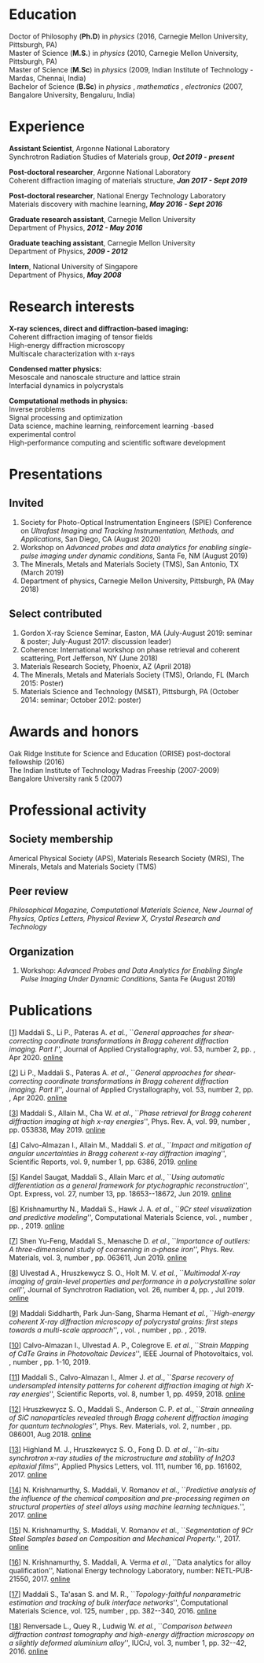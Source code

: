 <a name="education"></a> 
# Education

Doctor of Philosophy (**Ph.D**) in _physics_ (2016, Carnegie Mellon University, Pittsburgh, PA)<br/>
Master of Science (**M.S.**) in _physics_ (2010, Carnegie Mellon University, Pittsburgh, PA)<br/>
Master of Science (**M.Sc**) in _physics_ (2009, Indian Institute of Technology - Mardas, Chennai, India)<br/>
Bachelor of Science (**B.Sc**) in _physics_ , _mathematics_ , _electronics_ (2007, Bangalore University, Bengaluru, India)<br/>

<a name="workex"></a>
# Experience

**Assistant Scientist**, Argonne National Laboratory<br/>
Synchrotron Radiation Studies of Materials group, **_Oct 2019 - present_**
    
**Post-doctoral researcher**, Argonne National Laboratory<br/>
Coherent diffraction imaging of materials structure, **_Jan 2017 - Sept 2019_**
    
**Post-doctoral researcher**, National Energy Technology Laboratory<br/>
Materials discovery with machine learning, **_May 2016 - Sept 2016_**
    
**Graduate research assistant**, Carnegie Mellon University<br/>
Department of Physics, **_2012 - May 2016_**
    
**Graduate teaching assistant**, Carnegie Mellon University<br/>
Department of Physics, **_2009 - 2012_**
    
**Intern**, National University of Singapore<br/>
Department of Physics, **_May 2008_**

<a name="research"></a>
# Research interests

**X-ray sciences, direct and diffraction-based imaging:**<br/>
    Coherent diffraction imaging of tensor fields<br/>
    High-energy diffraction microscopy<br/>
    Multiscale characterization with x-rays
    
**Condensed matter physics:**<br/>
   Mesoscale and nanoscale structure and lattice strain<br/>
   Interfacial dynamics in polycrystals

**Computational methods in physics:**<br/>
   Inverse problems<br/>
   Signal processing and optimization<br/>
   Data science, machine learning, reinforcement learning -based experimental control<br/>
   High-performance computing and scientific software development



<a name="presentations"></a>
# Presentations

## Invited

1) Society for Photo-Optical Instrumentation Engineers (SPIE) Conference on _Ultrafast Imaging and Tracking Instrumentation, Methods, and Applications_, San Diego, CA (August 2020)<br/>
2) Workshop on _Advanced probes and data analytics for enabling single-pulse imaging under dynamic conditions_, Santa Fe, NM (August 2019)<br/>
3) The Minerals, Metals and Materials Society (TMS), San Antonio, TX (March 2019)<br/>
4) Department of physics, Carnegie Mellon University, Pittsburgh, PA (May 2018)<br/>

## Select contributed
1) Gordon X-ray Science Seminar, Easton, MA (July-August 2019: seminar & poster; July-August 2017: discussion leader)<br/>
2) Coherence: International workshop on phase retrieval and coherent scattering, Port Jefferson, NY (June 2018)<br/>
3) Materials Research Society, Phoenix, AZ (April 2018)<br/>
4) The Minerals, Metals and Materials Society (TMS), Orlando, FL (March 2015: Poster)<br/>
5) Materials Science and Technology (MS&T), Pittsburgh, PA (October 2014: seminar; October 2012: poster)

<a name="achievements"></a>
# Awards and honors

Oak Ridge Institute for Science and Education (ORISE) post-doctoral fellowship (2016)<br/>
The Indian Institute of Technology Madras Freeship (2007-2009)<br/>
Bangalore University rank 5 (2007)

<a name="professional"></a>
# Professional activity

## Society membership
Americal Physical Society (APS), Materials Research Society (MRS), The Minerals, Metals and Materials Society (TMS)

## Peer review
_Philosophical Magazine, Computational Materials Science, New Journal of Physics, Optics Letters, Physical Review X, Crystal Research and Technology_

## Organization
1) Workshop: _Advanced Probes and Data Analytics for Enabling Single Pulse Imaging Under Dynamic Conditions_, Santa Fe (August 2019)

# Publications

[<a id="cit-Maddali2020" href="#call-Maddali2020">1</a>] Maddali S., Li P., Pateras A. <em>et al.</em>, ``_General approaches for shear-correcting coordinate transformations in Bragg coherent diffraction imaging. Part I_'', Journal of Applied Crystallography, vol. 53, number 2, pp. , Apr 2020.  [online](https://doi.org/10.1107/S1600576720001363)

[<a id="cit-Li2020" href="#call-Li2020">2</a>] Li P., Maddali S., Pateras A. <em>et al.</em>, ``_General approaches for shear-correcting coordinate transformations in Bragg coherent diffraction imaging. Part II_'', Journal of Applied Crystallography, vol. 53, number 2, pp. , Apr 2020.  [online](https://doi.org/10.1107/S1600576720001375)

[<a id="cit-Maddali2019" href="#call-Maddali2019">3</a>] Maddali S., Allain M., Cha W. <em>et al.</em>, ``_Phase retrieval for Bragg coherent diffraction imaging at high x-ray energies_'', Phys. Rev. A, vol. 99, number , pp. 053838, May 2019.  [online](https://link.aps.org/doi/10.1103/PhysRevA.99.053838)

[<a id="cit-Calvo-Almazan2019" href="#call-Calvo-Almazan2019">4</a>] Calvo-Almazan I., Allain M., Maddali S. <em>et al.</em>, ``_Impact and mitigation of angular uncertainties in Bragg coherent x-ray diffraction imaging_'', Scientific Reports, vol. 9, number 1, pp. 6386,  2019.  [online](https://doi.org/10.1038/s41598-019-42797-4)

[<a id="cit-Kandel2019" href="#call-Kandel2019">5</a>] Kandel Saugat, Maddali S., Allain Marc <em>et al.</em>, ``_Using automatic differentiation as a general framework for ptychographic reconstruction_'', Opt. Express, vol. 27, number 13, pp. 18653--18672, Jun 2019.  [online](http://www.opticsexpress.org/abstract.cfm?URI=oe-27-13-18653)

[<a id="cit-Krishnamurthy2019" href="#call-Krishnamurthy2019">6</a>] Krishnamurthy N., Maddali S., Hawk J. A. <em>et al.</em>, ``_9Cr steel visualization and predictive modeling_'', Computational Materials Science, vol. , number , pp. ,  2019.  [online](http://www.sciencedirect.com/science/article/pii/S0927025619301466)

[<a id="cit-Shen2019" href="#call-Shen2019">7</a>] Shen Yu-Feng, Maddali S., Menasche D. <em>et al.</em>, ``_Importance of outliers: A three-dimensional study of coarsening in $\alpha$-phase iron_'', Phys. Rev. Materials, vol. 3, number , pp. 063611, Jun 2019.  [online](https://link.aps.org/doi/10.1103/PhysRevMaterials.3.063611)

[<a id="cit-Ulvestad2019" href="#call-Ulvestad2019">8</a>] Ulvestad A., Hruszkewycz S. O., Holt M. V. <em>et al.</em>, ``_Multimodal X-ray imaging of grain-level properties and performance in a polycrystalline solar cell_'', Journal of Synchrotron Radiation, vol. 26, number 4, pp. , Jul 2019.  [online](https://doi.org/10.1107/S1600577519003606)

[<a id="cit-Maddali2019a" href="#call-Maddali2019a">9</a>] Maddali Siddharth, Park Jun-Sang, Sharma Hemant <em>et al.</em>, ``_High-energy coherent X-ray diffraction microscopy of polycrystal grains: first steps towards a multi-scale approach_'', , vol. , number , pp. ,  2019.

[<a id="cit-Calvo-Almazan2019a" href="#call-Calvo-Almazan2019a">10</a>] Calvo-Almazan I., Ulvestad A. P., Colegrove E. <em>et al.</em>, ``_Strain Mapping of CdTe Grains in Photovoltaic Devices_'', IEEE Journal of Photovoltaics, vol. , number , pp. 1-10,  2019.

[<a id="cit-Maddali2018" href="#call-Maddali2018">11</a>] Maddali S., Calvo-Almazan I., Almer J. <em>et al.</em>, ``_Sparse recovery of undersampled intensity patterns for coherent diffraction imaging at high X-ray energies_'', Scientific Reports, vol. 8, number 1, pp. 4959,  2018.  [online](https://www.nature.com/articles/s41598-018-23040-y)

[<a id="cit-Hruszkewycz2018" href="#call-Hruszkewycz2018">12</a>] Hruszkewycz S. O., Maddali S., Anderson C. P. <em>et al.</em>, ``_Strain annealing of SiC nanoparticles revealed through Bragg coherent diffraction imaging for quantum technologies_'', Phys. Rev. Materials, vol. 2, number , pp. 086001, Aug 2018.  [online](https://link.aps.org/doi/10.1103/PhysRevMaterials.2.086001)

[<a id="cit-Highland2017" href="#call-Highland2017">13</a>] Highland M. J., Hruszkewycz S. O., Fong D. D. <em>et al.</em>, ``_In-situ synchrotron x-ray studies of the microstructure and stability of In2O3 epitaxial films_'', Applied Physics Letters, vol. 111, number 16, pp. 161602,  2017.  [online](http://dx.doi.org/10.1063/1.4997773)

[<a id="cit-Krishnamurthy2017" href="#call-Krishnamurthy2017">14</a>] N. Krishnamurthy, S. Maddali, V. Romanov <em>et al.</em>, ``_Predictive analysis of the influence of the chemical composition and pre-processing regimen on structural properties of steel alloys using machine learning techniques._'',  2017.  [online](https://meetings.aps.org/Meeting/MAR17/Session/V12.6)

[<a id="cit-Krishnamurthy2017a" href="#call-Krishnamurthy2017a">15</a>] N. Krishnamurthy, S. Maddali, V. Romanov <em>et al.</em>, ``_Segmentation of 9Cr Steel Samples based on Composition and Mechanical Property._'',  2017.  [online](http://meetings.aps.org/link/BAPS.2017.MAR.G1.156)

[<a id="cit-Krishnamurthy2017b" href="#call-Krishnamurthy2017b">16</a>] N. Krishnamurthy, S. Maddali, A. Verma <em>et al.</em>, ``Data analytics for alloy qualification'', National Energy technology Laboratory, number: NETL-PUB-21550,   2017.  [online](https://www.osti.gov/biblio/1456238)

[<a id="cit-Maddali2016" href="#call-Maddali2016">17</a>] Maddali S., Ta'asan S. and M. R., ``_Topology-faithful nonparametric estimation and tracking of bulk interface networks_'', Computational Materials Science, vol. 125, number , pp. 382--340,  2016.  [online](https://www.sciencedirect.com/science/article/pii/S0927025616303913)

[<a id="cit-Renversade2016" href="#call-Renversade2016">18</a>] Renversade L., Quey R., Ludwig W. <em>et al.</em>, ``_Comparison between diffraction contrast tomography and high-energy diffraction microscopy on a slightly deformed aluminium alloy_'', IUCrJ, vol. 3, number 1, pp. 32--42,  2016.  [online](https://journals.iucr.org/m/issues/2016/01/00/ti5006/)


